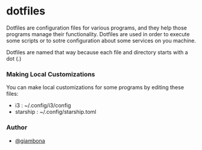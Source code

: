 # dotfiles

Dotfiles are configuration files for various programs, and they help those programs manage their functionality. Dotfiles are used in order to execute some scripts or to sotre configuration about some services on you machine.

Dotfiles are named that way because each file and directory starts with a dot (.)

### Making Local Customizations
You can make local customizations for some programs by editing these files:

* i3 :   ~/.config/i3/config
* starship : ~/.config/starship.toml

### Author

- [@giambona](https://www.github.com/giambona)
